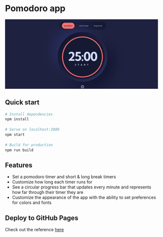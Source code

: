 # Pomodoro app

![Design preview for the Pomodoro app coding challenge](./preview.png)

## Quick start
```bash
# Install dependencies
npm install

# Serve on localhost:3000
npm start

# Build for production
npm run build
```

## Features

- Set a pomodoro timer and short & long break timers
- Customize how long each timer runs for
- See a circular progress bar that updates every minute and represents how far through their timer they are
- Customize the appearance of the app with the ability to set preferences for colors and fonts

## Deploy to GitHub Pages
Check out the reference [here](https://github.com/gitname/react-gh-pages)